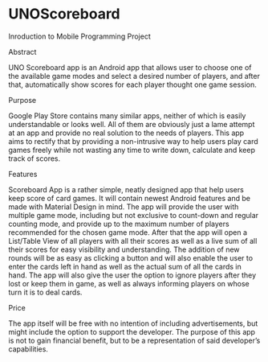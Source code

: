 # UNOScoreboard
Inroduction to Mobile Programming Project

Abstract

UNO Scoreboard app is an Android app that allows user to choose one of the available game modes and select a desired number of players, and after that, automatically show scores for each player thought one game session.

Purpose

Google Play Store contains many similar apps, neither of which is easily understandable or looks well. All of them are obviously just a lame attempt at an app and provide no real solution to the needs of players.
	This app aims to rectify that by providing a non-intrusive way to help users play card games freely while not wasting any time to write down, calculate and keep track of scores. 

Features

Scoreboard App is a rather simple, neatly designed app that help users keep score of card games. It will contain newest Android features and be made with Material Design in mind.
	The app will provide the user with multiple game mode, including but not exclusive to count-down and regular counting mode, and provide up to the maximum number of players recommended for the chosen game mode.
	After that the app will open a List/Table View of all players with all their scores as well as a live sum of all their scores for easy visibility and understanding. The addition of new rounds will be as easy as clicking a button and will also enable the user to enter the cards left in hand as well as the actual sum of all the cards in hand.
	The app will also give the user the option to ignore players after they lost or keep them in game, as well as always informing players on whose turn it is to deal cards.

Price

The app itself will be free with no intention of including advertisements, but might include the option to support the developer. The purpose of this app is not to gain financial benefit, but to be a representation of said developer’s capabilities.

